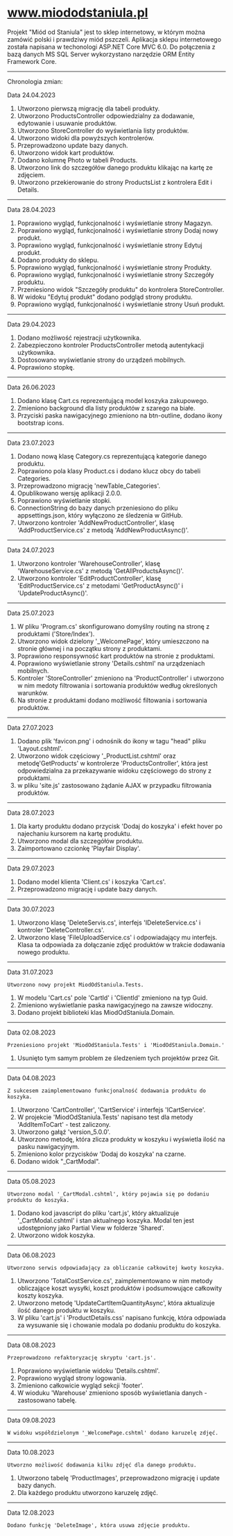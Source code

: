 # www.miododstaniula.pl

Projekt "Miód od Staniula" jest to sklep internetowy, w którym można zamówić polski i prawdziwy miód pszczeli.
Aplikacja sklepu internetowego została napisana w techonologi ASP.NET Core MVC 6.0.
Do połączenia z bazą danych MS SQL Server wykorzystano narzędzie ORM Entity Framework Core.
<hr/>

Chronologia zmian:

Data 24.04.2023

1. Utworzono pierwszą migrację dla tabeli produkty.
2. Utworzono ProductsController odpowiedzialny za dodawanie, edytowanie i usuwanie produktów.
3. Utworzono StoreController do wyświetlania listy produktów.
4. Utworzono widoki dla powyższych kontrolerów.
5. Przeprowadzono update bazy danych.
6. Utworzono widok kart produktów.
7. Dodano kolumnę Photo w tabeli Products.
8. Utworzono link do szczegółów danego produktu klikając na kartę ze zdjęciem.
9. Utworzono przekierowanie do strony ProductsList z kontrolera Edit i Details.
<hr/>

Data 28.04.2023

1. Poprawiono wygląd, funkcjonalność i wyświetlanie strony Magazyn.
2. Poprawiono wygląd, funkcjonalność i wyświetlanie strony Dodaj nowy produkt.
3. Poprawiono wygląd, funkcjonalność i wyświetlanie strony Edytuj produkt.
4. Dodano produkty do sklepu.
5. Poprawiono wygląd, funkcjonalność i wyświetlanie strony Produkty.
6. Poprawiono wygląd, funkcjonalność i wyświetlanie strony Szczegóły produktu.
7. Przeniesiono widok "Szczegóły produktu" do kontrolera StoreController.
8. W widoku "Edytuj produkt" dodano podgląd strony produktu.
9. Poprawiono wygląd, funkcjonalność i wyświetlanie strony Usuń produkt.
<hr/>

Data 29.04.2023

1. Dodano możliwość rejestracji użytkownika.
2. Zabezpieczono kontroler ProductsController metodą autentykacji użytkownika.
3. Dostosowano wyświetlanie strony do urządzeń mobilnych.
4. Poprawiono stopkę.
<hr/>

Data 26.06.2023

1. Dodano klasę Cart.cs reprezentującą model koszyka zakupowego.
2. Zmieniono background dla listy produktów z szarego na białe.
3. Przyciski paska nawigacyjnego zmieniono na btn-outline, dodano ikony bootstrap icons.
<hr/>

Data 23.07.2023

1. Dodano nową klasę Category.cs reprezentującą kategorie danego produktu.
2. Poprawiono pola klasy Product.cs i dodano klucz obcy do tabeli Categories.
3. Przeprowadzono migrację 'newTable_Categories'.
4. Opublikowano wersję aplikacji 2.0.0.
5. Poprawiono wyświetlanie stopki.
6. ConnectionString do bazy danych przeniesiono do pliku appsettings.json, który wyłączono ze śledzenia w GitHub.
7. Utworzono kontroler 'AddNewProductController', klasę 'AddProductService.cs' z metodą 'AddNewProductAsync()'.
<hr/>

Data 24.07.2023

1. Utworzono kontroler 'WarehouseController', klasę 'WarehouseService.cs' z metodą 'GetAllProductsAsync()'.
2. Utworzono kontroler 'EditProductController', klasę 'EditProductService.cs' z metodami 'GetProductAsync()' i 'UpdateProductAsync()'.
<hr/>

Data 25.07.2023

1. W pliku 'Program.cs' skonfigurowano domyślny routing na stronę z produktami ('Store/Index').
2. Utworzono widok dzielony '_WelcomePage', który umieszczono na stronie głównej i na początku strony z produktami.
3. Poprawiono responsywność kart produktów na stronie z produktami.
4. Poprawiono wyświetlanie strony 'Details.cshtml' na urządzeniach mobilnych.
5. Kontroler 'StoreController' zmieniono na 'ProductController' i utworzono w nim medoty filtrowania i sortowania produktów
	według określonych warunków.
6. Na stronie z produktami dodano możliwość filtowania i sortowania produktów.
<hr/>

Data 27.07.2023

1. Dodano plik 'favicon.png' i odnośnik do ikony w tagu "head" pliku 'Layout.cshtml'.
2. Utworzono widok częściowy '_ProductList.cshtml' oraz metodę'GetProducts' w kontrolerze 'ProductsController', która jest odpowiedzialna za przekazywanie
	widoku częściowego do strony z produktami.
3. w pliku 'site.js' zastosowano żądanie AJAX w przypadku filtrowania produktów.
<hr/>

Data 28.07.2023

1. Dla karty produktu dodano przycisk 'Dodaj do koszyka' i efekt hover po najechaniu kursorem na kartę produktu.
2. Utworzono modal dla szczegółów produktu.
3. Zaimportowano czcionkę 'Playfair Display'.
<hr/>
Data 29.07.2023

1. Dodano model klienta 'Client.cs' i koszyka 'Cart.cs'.
2. Przeprowadzono migrację i update bazy danych.
<hr/>

Data 30.07.2023

1. Utworzono klasę 'DeleteServis.cs', interfejs 'IDeleteService.cs' i kontroler 'DeleteController.cs'.
2. Utworzono klasę 'FileUploadService.cs' i odpowiadający mu interfejs. Klasa ta odpowiada za dołączanie zdjęć
	produktów w trakcie dodawania nowego produktu.
<hr/>

Data 31.07.2023

	Utworzono nowy projekt MiodOdStaniula.Tests.
1. W modelu 'Cart.cs' pole 'CartId' i 'ClientId' zmieniono na typ Guid.
2. Zmieniono wyświetlanie paska nawigacyjnego na zawsze widoczny.
3. Dodano projekt biblioteki klas MiodOdStaniula.Domain.
<hr/>

Data 02.08.2023

	Przeniesiono projekt 'MiodOdStaniula.Tests' i 'MiodOdStaniula.Domain.'
1. Usunięto tym samym problem ze śledzeniem tych projektów przez Git.
<hr/>

Data 04.08.2023

	Z sukcesem zaimplementowano funkcjonalność dodawania produktu do koszyka.
1. Utworzono 'CartController', 'CartService' i interfejs 'ICartService'.
2. W projekcie 'MiodOdStaniula.Tests' napisano test dla metody 'AddItemToCart' - test zaliczony.
3. Utworzono gałąź 'version_5.0.0'.
4. Utworzono metodę, która zlicza produkty w koszyku i wyświetla ilość na pasku nawigacyjnym.
5. Zmieniono kolor przycisków 'Dodaj do koszyka' na czarne.
6. Dodano widok "_CartModal".
<hr/>

Data 05.08.2023

	Utworzono modal '_CartModal.cshtml', który pojawia się po dodaniu produktu do koszyka.
1. Dodano kod javascript do pliku 'cart.js', który aktualizuje '_CartModal.cshtml' i stan aktualnego koszyka. 
	Modal ten jest udostępniony jako Partial View w folderze 'Shared'.
2. Utworzono widok koszyka.
<hr/>

Data 06.08.2023

	Utworzono serwis odpowiadający za obliczanie całkowitej kwoty koszyka.
1. Utworzono 'TotalCostService.cs', zaimplementowano w nim metody obliczające koszt wysyłki, koszt produktów
	i podsumowujące całkowity koszty koszyka.
2. Utworzono metodę 'UpdateCartItemQuantityAsync', która aktualizuje ilość danego produktu w koszyku.
3. W pliku 'cart.js' i 'ProductDetails.css' napisano funkcję, która odpowiada za wysuwanie się i chowanie modala
	po dodaniu produktu do koszyka.
<hr/>

Data 08.08.2023

	Przeprowadzono refaktoryzację skryptu 'cart.js'.
1. Poprawiono wyświetlanie widoku 'Details.cshtml'.
2. Poprawiono wygląd strony logowania.
3. Zmieniono całkowicie wygląd sekcji 'footer'.
4. W wioduku 'Warehouse' zmieniono sposób wyświetlania danych - zastosowano tabelę.
<hr/>

Data 09.08.2023

	W widoku współdzielonym '_WelcomePage.cshtml' dodano karuzelę zdjęć.
<hr/>

Data 10.08.2023
	
	Utworzno możliwość dodawania kilku zdjęć dla danego produktu.
1. Utworzono tabelę 'ProductImages', przeprowadzono migrację i update bazy danych.
2. Dla każdego produktu utworzono karuzelę zdjęć.
<hr/>

Data 12.08.2023

	Dodano funkcję 'DeleteImage', która usuwa zdjęcie produktu.